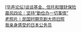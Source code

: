   
[[华声论坛]谈谈基金、信托和理财保险](http://www.dianyue.me/archives/144/t4pm7gk4cd0hof24/)  
[晨风四论｜坚持“勤俭办一切事情”](http://www.dianyue.me/archives/618/1p8g5g99auu3sm82/)  
[老照片∣民国时期京剧大师旧照](http://www.dianyue.me/archives/205/cofl06a8y25a37s9/)  
[我亲身感受的日本公务员](http://www.dianyue.me/archives/389/tqmyq0uk8ty4kq7w/)